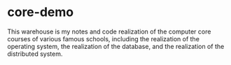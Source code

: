 # core-demo
This warehouse is my notes and code realization of the computer core courses of various famous schools, including the realization of the operating system, the realization of the database, and the realization of the distributed system.

